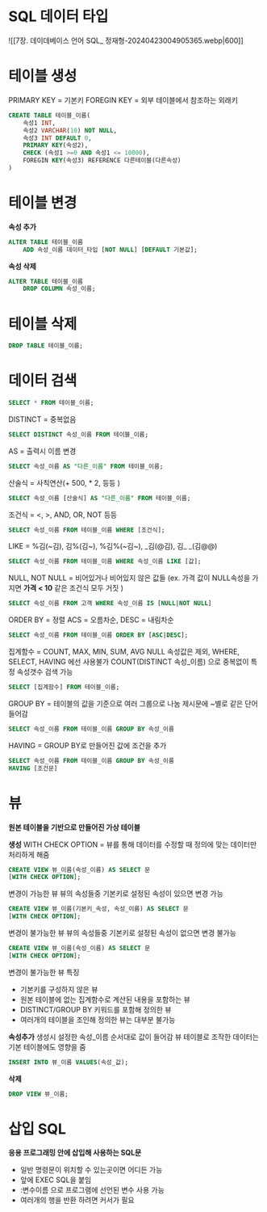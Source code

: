 # SQL 데이터 타입
![[7장. 데이데베이스 언어 SQL_ 정재형-20240423004905365.webp|600]]
# 테이블 생성
PRIMARY KEY = 기본키
FOREGIN KEY = 외부 테이블에서 참조하는 외래키
```sql
CREATE TABLE 테이블_이름(
	속성1 INT,
	속성2 VARCHAR(10) NOT NULL,
	속성3 INT DEFAULT 0,
	PRIMARY KEY(속성2),
	CHECK (속성1 >=0 AND 속성1 <= 10000),
	FOREGIN KEY(속성3) REFERENCE 다른테이블(다른속성)
)
```

# 테이블 변경
**속성 추가**
```sql
ALTER TABLE 테이블_이름
	ADD 속성_이름 데이터_타입 [NOT NULL] [DEFAULT 기본값];
```
**속성 삭제**
```sql
ALTER TABLE 테이블_이름
	DROP COLUMN 속성_이름;
```

# 테이블 삭제
```sql
DROP TABLE 테이블_이름;
```

# 데이터 검색
```sql
SELECT * FROM 테이블_이름;
```
DISTINCT = 중복없음
```sql
SELECT DISTINCT 속성_이름 FROM 테이블_이름;
```
AS = 출력시 이름 변경
```sql
SELECT 속성_이름 AS "다른_이름" FROM 테이블_이름;
```
산술식 = 사칙연산(+ 500, * 2, 등등 )
```sql
SELECT 속성_이름 [산술식] AS "다른_이름" FROM 테이블_이름;
```
조건식 = <, >, AND, OR, NOT 등등
```sql
SELECT 속성_이름 FROM 테이블_이름 WHERE [조건식];
```
LIKE = %김(~김), 김%(김~), %김%(~김~), \_김(@김), 김\_ \_(김@@)
```sql
SELECT 속성_이름 FROM 테이블_이름 WHERE 속성_이름 LIKE [값];
```
NULL, NOT NULL = 비어있거나 비어있지 않은 값들
(ex. 가격 값이 NULL속성을 가지면 **가격 < 10** 같은 조건식 모두 거짓 )
```sql
SELECT 속성_이름 FROM 고객 WHERE 속성_이름 IS [NULL|NOT NULL]
```
ORDER BY = 정렬
ACS = 오름차순, DESC = 내림차순
```sql
SELECT 속성_이름 FROM 테이블_이름 ORDER BY [ASC|DESC];
```
집계함수 = COUNT, MAX, MIN, SUM, AVG
NULL 속성값은 제외, WHERE, SELECT, HAVING 에선 사용불가
COUNT(DISTINCT 속성_이름) 으로 중복없이 특정 속성갯수 검색 가능
```sql
SELECT [집계함수] FROM 테이블_이름;
```
GROUP BY = 테이블의 값을 기준으로 여러 그룹으로 나눔
제시문에 ~별로 같은 단어 들어감
```sql
SELECT 속성_이름 FROM 테이블_이름 GROUP BY 속성_이름
```
HAVING = GROUP BY로 만들어진 값에 조건을 추가
```sql
SELECT 속성_이름 FROM 테이블_이름 GROUP BY 속성_이름 
HAVING [조건문]
```

# 뷰
**원본 테이블을 기반으로 만들어진 가상 테이블**

**생성**
WITH CHECK OPTION = 뷰를 통해 데이터를 수정할 때 정의에 맞는 데이터만 처리하게 해줌
```sql
CREATE VIEW 뷰_이름(속성_이름) AS SELECT 문 
[WITH CHECK OPTION];
```
변경이 가능한 뷰
뷰의 속성들중 기본키로 설정된 속성이 있으면 변경 가능
```sql
CREATE VIEW 뷰_이름(기본키_속성, 속성_이름) AS SELECT 문 
[WITH CHECK OPTION];
```
변경이 불가능한 뷰
뷰의 속성들중 기본키로 설정된 속성이 없으면 변경 불가능
```sql
CREATE VIEW 뷰_이름(속성_이름) AS SELECT 문
[WITH CHECK OPTION];
```
변경이 불가능한 뷰 특징
- 기본키를 구성하지 않은 뷰
- 원본 테이블에 없는 집계함수로 계산된 내용을 포함하는 뷰
- DISTINCT/GROUP BY 키워드를 포함해 정의한 뷰
- 여러개의 테이블을 조인해 정의한 뷰는 대부분 불가능

**속성추가**
생성시 설정한 속성_이름 순서대로 값이 들어감
뷰 테이블로 조작한 데이터는 기본 테이블에도 영향을 줌
```sql
INSERT INTO 뷰_이름 VALUES(속성_값);
```

**삭제**
```sql
DROP VIEW 뷰_이름;
```

# 삽입 SQL

**응용 프로그래밍 안에 삽입해 사용하는 SQL문**
- 일반 명령문이 위치할 수 있는곳이면 어디든 가능
- 앞에 EXEC SQL을 붙임
- :변수이름 으로 프로그램에 선언된 변수 사용 가능
- 여러개의 행을 반환 하려면 커서가 필요

